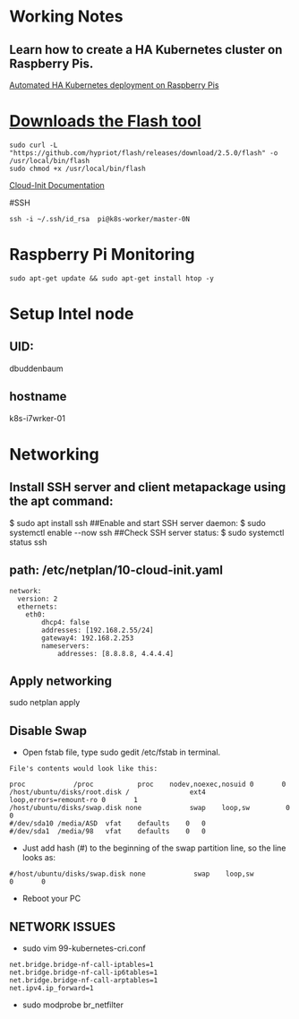 # Working Notes

## Learn how to create a HA Kubernetes cluster on Raspberry Pis.

[Automated HA Kubernetes deployment on Raspberry Pis](https://itnext.io/automated-ha-kubernetes-deployment-on-raspberry-pis-408f38cd836c)


# [Downloads the Flash tool](https://github.com/raspbernetes/k8s-cluster-installation/tree/master/setup#downloads-the-flash-tool)
```aidl
sudo curl -L "https://github.com/hypriot/flash/releases/download/2.5.0/flash" -o /usr/local/bin/flash
sudo chmod +x /usr/local/bin/flash
```
[Cloud-Init Documentation](https://cloudinit.readthedocs.io/en/20.3/topics/examples.html)

#SSH

```aidl
ssh -i ~/.ssh/id_rsa  pi@k8s-worker/master-0N
```

# Raspberry Pi Monitoring

```aidl
sudo apt-get update && sudo apt-get install htop -y
```

# Setup Intel node

## UID:
dbuddenbaum

## hostname
k8s-i7wrker-01

# Networking

## Install SSH server and client metapackage using the apt command:
$ sudo apt install ssh
##Enable and start SSH server daemon:
$ sudo systemctl enable --now ssh
##Check SSH server status:
$ sudo systemctl status ssh

## path: /etc/netplan/10-cloud-init.yaml

```aidl
network:
  version: 2
  ethernets:
    eth0:
        dhcp4: false
        addresses: [192.168.2.55/24]
        gateway4: 192.168.2.253
        nameservers:
            addresses: [8.8.8.8, 4.4.4.4]
```

## Apply networking

sudo netplan apply

## Disable Swap

* Open fstab file, type sudo gedit /etc/fstab in terminal.

```
File's contents would look like this:

proc            /proc           proc    nodev,noexec,nosuid 0       0
/host/ubuntu/disks/root.disk /               ext4    loop,errors=remount-ro 0       1
/host/ubuntu/disks/swap.disk none            swap    loop,sw         0       0
#/dev/sda10 /media/ASD  vfat    defaults    0   0
#/dev/sda1  /media/98   vfat    defaults    0   0

```

* Just add hash (#) to the beginning of the swap partition line, so the line looks as:

```
#/host/ubuntu/disks/swap.disk none            swap    loop,sw         0       0
```

* Reboot your PC


## NETWORK ISSUES

* sudo vim 99-kubernetes-cri.conf
```aidl
net.bridge.bridge-nf-call-iptables=1
net.bridge.bridge-nf-call-ip6tables=1
net.bridge.bridge-nf-call-arptables=1
net.ipv4.ip_forward=1
```

* sudo modprobe br_netfilter

